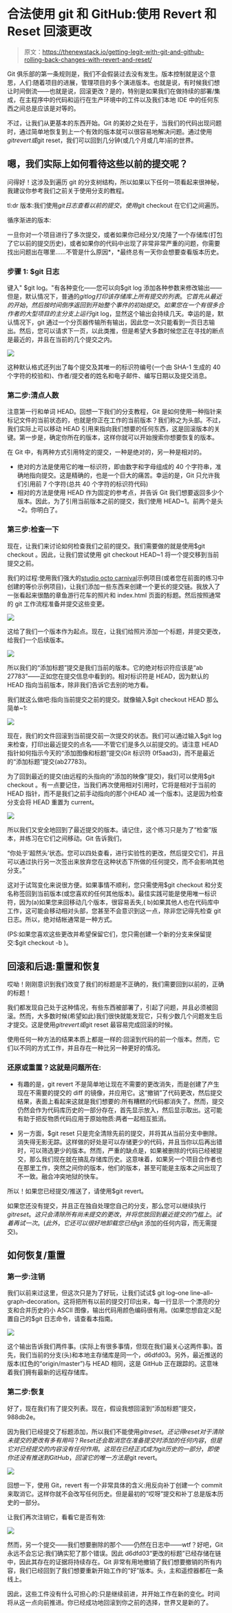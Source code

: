 # 合法使用 git 和 GitHub:使用 Revert 和 Reset 回滚更改

> 原文：<https://thenewstack.io/getting-legit-with-git-and-github-rolling-back-changes-with-revert-and-reset/>

Git 俱乐部的第一条规则是，我们不会假装过去没有发生。版本控制就是这个意思，人们:随着项目的进展，管理项目的多个演进版本。也就是说，有时候我们想让时间倒流——也就是说，回滚更改？是的，特别是如果我们在做持续的部署/集成，在主程序中的代码和运行在生产环境中的工件以及我们本地 IDE 中的任何东西之间总是应该是对等的。

不过，让我们从更基本的东西开始。Git 的美妙之处在于，当我们的代码出现问题时，通过简单地恢复到上一个有效的版本就可以很容易地解决问题。通过使用$git revert 或$git reset，我们可以回到几分钟(或几个月或几年)前的世界。

## 嗯，我们实际上如何看待这些以前的提交呢？

问得好！这涉及到遍历 git 的分支树结构，所以如果以下任何一项看起来很神秘，我建议你参考我们之前关于使用分支的教程。

tl:dr 版本:我们使用$git 日志查看以前的提交，使用$git checkout 在它们之间遍历。

循序渐进的版本:

一旦你对一个项目进行了多次提交，或者如果你已经分叉/克隆了一个存储库(打包了它以前的提交历史)，或者如果你的代码中出现了非常非常严重的问题，你需要找出问题出在哪里……不管是什么原因*，*最终总有一天你会想要查看版本历史。

### 步骤 1: $git 日志

键入" $git log。"有各种变化——您可以向$git log 添加各种参数来修改输出——但是，默认情况下，普通的$git log 打印该存储库上所有提交的列表。它首先从最近的开始，然后按时间倒序返回到开始整个事件的初始提交。如果您在一个有很多合作者的大型项目的主分支上运行$git log，显然这个输出会持续几天。幸运的是，默认情况下，git 通过一个分页器传输所有输出，因此您一次只能看到一页日志输出。然后，您可以请求下一页，以此类推，但是希望大多数时候您正在寻找的断点是最近的，并且在当前的几个提交之内。

![](img/350dc3420d6d56f7881741de488160c1.png)

这种默认格式还列出了每个提交及其唯一的标识符编号(一个由 SHA-1 生成的 40 个字符的校验和)、作者/提交者的姓名和电子邮件、编写日期以及提交消息。

### 第二步:清点人数

注意第一行和单词 HEAD。回想一下我们的分支教程，Git 是如何使用一种指针来标记文件的当前状态的，也就是你正在工作的当前版本？我们称之为头部。不过，我们实际上可以移动 HEAD 引用来指向我们想要的任何东西，这是回滚版本的关键。第一步是，确定你所在的版本，这样你就可以开始搜索你想要恢复的版本。

在 Git 中，有两种方式引用特定的提交，一种是绝对的，另一种是相对的。

*   绝对的方法是使用它的唯一标识符，即由数字和字母组成的 40 个字符串，准确地指向提交。这是精确的，也是一个巨大的痛苦。幸运的是，Git 只允许我们引用前 7 个字符(总共 40 个字符的标识符代码)
*   相对的方法是使用 HEAD 作为固定的参考点，并告诉 Git 我们想要返回多少个版本。因此，为了引用当前版本之前的提交，我们使用 HEAD~1。前两个是头~2。你明白了。

### 第三步:检查一下

现在，让我们来讨论如何检查我们之前的提交。我们需要做的就是使用$git checkout <reference name="" here="">。因此，让我们尝试使用 git checkout HEAD~1 将一个提交移到当前提交之前。</reference>

我们的过程:使用我们强大的[studio octo carnival](https://github.com/mgienow/studious_octo_carnival)示例项目(或者您在前面的练习中创建的等价示例项目)，让我们添加一些东西来创建一个更长的提交链。我放入了一张看起来很酷的章鱼游行花车的照片和 index.html 页面的标题。然后按照通常的 git 工作流程准备并提交这些变更。

![](img/6e6a087604fa056b29a7efc788095239.png)

这给了我们一个版本作为起点。现在，让我们给照片添加一个标题，并提交更改，给我们一个后续版本。

![](img/ea31a9a4296b32fe80e787018df8ffcb.png)

所以我们的“添加标题”提交是我们当前的版本。它的绝对标识符应该是“ab 27783”——正如您在提交信息中看到的。相对标识符是 HEAD，因为默认的 HEAD 指向当前版本，除非我们告诉它去别的地方看。

我们就这么做吧:指向当前提交之前的提交。就像输入$git checkout HEAD 那么简单~1:

![](img/47656e6889c4b10bf19c4ef479ad8965.png)

现在，我们的文件回滚到当前提交前一次提交的状态。我们可以通过输入$git log 来检查，打印出最近提交的点名——不管它们是多久以前提交的。请注意 HEAD 指针如何指示今天的“添加图像和标题”提交(Git 标识符 0f5aad3)，而不是最近的“添加标题”提交(ab27783)。

为了回到最近的提交(由远程的头指向的“添加的映像”提交)，我们可以使用$git checkout <name-of-branch>。有一点要记住，当我们再次使用相对引用时，它将是相对于当前的 HEAD 指针，而不是我们之前手动指向的那个(HEAD 减一个版本)。这是因为检查分支会将 HEAD 重置为 current。</name-of-branch>

![](img/bb3168fa3487bd92a9825ca204ec8914.png)

所以我们又安全地回到了最近提交的版本。请记住，这个练习只是为了“检查”版本，并练习在它们之间移动。Git 告诉我们，

“你处于‘超然头’状态。您可以四处查看，进行实验性的更改，然后提交它们，并且可以通过执行另一次签出来放弃您在这种状态下所做的任何提交，而不会影响其他分支。”

这对于试驾变化来说很方便。如果事情不顺利，您只需使用$git checkout 和分支名称签回到当前版本(或您喜欢的任何其他版本)。最佳实践可能是使用唯一标识符，因为(a)如果您来回移动几个版本，很容易丢失,( b)如果其他人也在代码库中工作，这可能会移动相对头部，您甚至不会意识到这一点，除非您记得先检查 git 日志。所以，绝对结帐通常是一种方式。

(PS:如果您喜欢这些更改并希望保留它们，您只需创建一个新的分支来保留提交:$git checkout -b <new-branch-name>)。</new-branch-name>

## 回滚和后退:重置和恢复

哎呦！刚刚意识到我们改变了我们的标题是不正确的，我们需要回到以前的，正确的标题！

我们都发现自己处于这种情况，有些东西被部署了，引起了问题，并且必须被回滚。然而，大多数时候(希望如此)我们很快就能发现它，只有少数几个问题发生后才提交。这是使用$git revert 或$git reset 最容易完成回滚的时候。

使用任何一种方法的结果本质上都是一样的:回滚到代码的前一个版本。然而，它们以不同的方式工作，并且存在一种比另一种更好的情况。

### 还原或重置？这就是问题所在:

*   有趣的是，git revert 不是简单地让现在不需要的更改消失，而是创建了产生现在不需要的提交的 diff 的镜像，并应用它。这“撤销”了代码更改，然后提交结果，表面上看起来这就是我们想要的:所有糟糕的代码都消失了。然而，提交仍然会作为代码库历史的一部分存在，首先显示放入，然后显示取出。这可能有助于把反物质代码应用于原始物质:两者一起相互抵消。

*   另一方面，$git reset 只是完全清除先前的提交，并将其从当前分支中删除。消失得无影无踪。这样做的好处是可以存储更少的代码，并且当你以后再出错时，可以筛选更少的版本。然而，严重的缺点是，如果被删除的代码已经被提交，那么我们现在就在搞乱存储库历史。这意味着，如果另一个项目合作者也在那里工作，突然之间你的版本，他们的版本，甚至可能是主版本之间出现了不一致。融合冲突地狱的快车。

所以！如果您已经提交/推送了，请使用$git revert。

如果您还没有提交，并且正在独自处理您自己的分支，那么您可以继续执行$git reset。这只会清除所有尚未提交的更改，并将您放回到最近提交的门槛上。试着再试一次。(此外，它还可以很好地卸载您已经$git 添加的任何内容，而无需提交)。

## 如何恢复/重置

### 第一步:注销

我们以前来过这里，但这次只是为了好玩，让我们试试$ git log–one line–all–graph–decoration。这将把所有以前的提交打印出来，每一行显示一个漂亮的分支和合并历史的小 ASCII 图像，输出代码用颜色编码很有用。(如果您想自定义配置自己的$git 日志命令，请查看本指南。

![](img/12f2bb863686e53cbd0bc5d8f29e0644.png)

这个输出告诉我们两件事。(实际上有很多事情，但现在我们最关心这两件事)。首先，我们当前的分支(头)和本地主存储库是同一个，d6dfd03。另外，最近推送的版本(红色的“origin/master”)与 HEAD 相同，这是 GitHub 正在跟踪的。这意味着我们拥有最新的远程存储库。

### 第二步:恢复

好了，现在我们有了提交列表。现在，假设我想回滚到“添加标题”提交，988db2e。

因为我们已经提交了标题添加，所以我们不能使用$git reset。还记得 reset 对于清除未提交的更改有多有用吗？Reset 还会取消您在准备提交时添加的任何内容，但是它对已经提交的内容没有任何作用。这现在已经正式成为 git 历史的一部分，即使你还没有推送到 GitHub，回滚它的唯一方法是$git revert。

![](img/a3db7fe6ec7f67b29c5a180764151738.png)

回想一下，使用 Git，revert 有一个非常具体的含义:用反向补丁创建一个 commit 来取消它。这样你就不会改写任何历史。但是最初的“哎呀”提交和补丁总是版本历史的一部分。

让我们再次注销它，看看它是否有效:

![](img/cbf6c9c817a915568d2d8c31eae2d1ca.png)

然而，另一个提交——我们想要删除的那个——仍然在日志中——wtf？好吧，Git 永远不会忘记:我们确实犯了那个错误。因此 d6dfd03“更改的标题”已经存储在链中，因此其存在的证据将持续存在。Git 非常有用地撤销了我们想要撤销的所有内容，我们已经回到了我们想要重新开始工作的“好”版本。头，主和遥控器都在一条线上。

因此，这些工件没有什么可担心的:只是继续前进，并开始工作在新的变化。时间将从这一点向前推进。你已经成功地回滚到你之前的选择，世界又是新的了。

<svg xmlns:xlink="http://www.w3.org/1999/xlink" viewBox="0 0 68 31" version="1.1"><title>Group</title> <desc>Created with Sketch.</desc></svg>